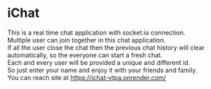 # iChat
This is a real time chat application with socket.io connection.
<br>
Multiple user can join together in this chat application.
<br>
If all the user close the chat then the previous chat history will clear automatically, so the everyone can start a fresh chat.
<br>
Each and every user will be provided a unique and different id.
<br>
So just enter your name and enjoy it with your friends and family.
<br>
You can reach site at https://ichat-vtpa.onrender.com/